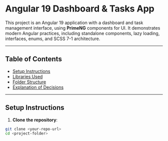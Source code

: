 # Angular 19 Dashboard & Tasks App

This project is an Angular 19 application with a dashboard and task management interface, using **PrimeNG** components for UI. It demonstrates modern Angular practices, including standalone components, lazy loading, interfaces, enums, and SCSS 7-1 architecture.

---

## Table of Contents

- [Setup Instructions](#setup-instructions)  
- [Libraries Used](#libraries-used)  
- [Folder Structure](#folder-structure)  
- [Explanation of Decisions](#explanation-of-decisions)

---

## Setup Instructions

1. **Clone the repository**:

```bash
git clone <your-repo-url>
cd <project-folder>
